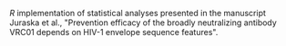 *R* implementation of statistical analyses presented in the manuscript Juraska et al., "Prevention efficacy of the broadly neutralizing antibody VRC01 depends on HIV-1 envelope sequence features".
